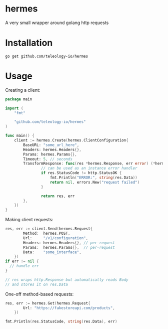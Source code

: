 # hermes
A very small wrapper around golang http requests

# Installation

```
go get github.com/teleology-io/hermes
```

# Usage 

Creating a client:

```go
package main

import (
	"fmt"

	"github.com/teleology-io/hermes"
)

func main() {
	client := hermes.Create(hermes.ClientConfiguration{
		BaseURL: "some_url_here",
		Headers: hermes.Headers{},
		Params: hermes.Params{},
		Timeout: 5, // seconds
		TransformResponse: func(res *hermes.Response, err error) (*hermes.Response, error) {
				// can be used as an instance error handler
				if res.StatusCode != http.StatusOK {
					fmt.Println("ERROR:", string(res.Data))
					return nil, errors.New("request failed")
				}

				return res, err
		},
	})
}
```

Making client requests:

```go
res, err := client.Send(hermes.Request{
		Method:  hermes.POST,
		Url:     "/v1/configuration",
		Headers: hermes.Headers{}, // per-request
		Params:  hermes.Params{},  // per-request
		Data:    "some_interface",
	})
if err != nil {
  // handle err
}

// res wraps http.Response but automatically reads Body 
// and stores it on res.Data
```

One-off method-based requests:

```go
res, err := hermes.Get(hermes.Request{
		Url: "https://fakestoreapi.com/products",
	})

fmt.Println(res.StatusCode, string(res.Data), err)
```